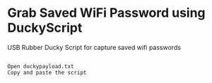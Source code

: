 # Grab Saved WiFi Password using DuckyScript
USB Rubber Ducky Script for capture saved wifi passwords
<pre>
<code>
Open duckypayload.txt
Copy and paste the script
</code>
</pre>
